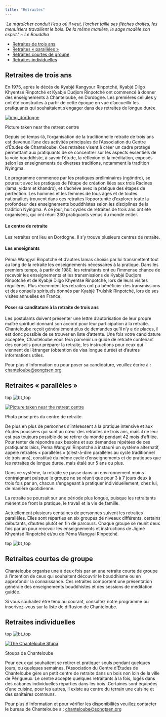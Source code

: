 ```yaml
---
title: "Retraites"
---
```


_‘Le maraîcher conduit l’eau où il veut, l’archer taille ses flèches droites, les menuisiers travaillent le bois. De la même manière, le sage modèle son esprit.’ ~ Le Bouddha_

  * [ Retraites de trois ans ](http://songtsen.org/F/chanteloube/activites_retraites.php#retraite_de_trois_ans)
  * [ Retraites « parallèles » ](http://songtsen.org/F/chanteloube/activites_retraites.php#retraites_parall%C3%A8les)
  * [ Retraites courtes de groupe ](http://songtsen.org/F/chanteloube/activites_retraites.php#retraites_courtes_de_groupe)
  * [ Retraites individuelles ](http://songtsen.org/F/chanteloube/activites_retraites.php#retraites_individuelles)



##  Retraites de trois ans 

En 1975, après le décès de Kyabjé Kangyour Rinpotché, Kyabjé Dilgo Khyentsé Rinpotché et Kyabjé Dudjom Rinpotché ont commencé à donner des enseignements à Chanteloube, en Dordogne. Les premières cellules y ont été construites à partir de cette époque en vue d’accueillir les pratiquants qui souhaitaient s’engager dans des retraites de longue durée. 

[ ![img_dordogne](/assets/images/img_dordogne-150x150.jpg) ](/chanteloube/wp-content/uploads/sites/5/2013/11/img_dordogne.jpg)

Picture taken near the retreat centre 

Depuis ce temps-là, l’organisation de la traditionnelle retraite de trois ans est devenue l’une des activités principales de l’Association du Centre d’Études de Chanteloube. Ces retraites visent à créer un cadre protégé permettant aux pratiquants de se concentrer sur les aspects essentiels de la voie bouddhiste, à savoir l’étude, la réflexion et la méditation, exposés selon les enseignements de diverses traditions, notamment la tradition Nyingma. 

Le programme commence par les pratiques préliminaires (ngöndro), se poursuit avec les pratiques de l’étape de création liées aux trois Racines (lama, yidam et khandro), et s’achève avec la pratique des étapes de perfection. Les hommes et les femmes de tous âges et de toutes nationalités trouvent dans ces retraites l’opportunité d’explorer toute la profondeur des enseignements bouddhistes selon les disciplines de la tradition Nyingma. A ce jour, huit cycles de retraites de trois ans ont été organisées, qui ont réuni 230 pratiquants venus du monde entier. 

####  Le centre de retraite 

Les retraites ont lieu en Dordogne. Il s’y trouve plusieurs centres de retraite. 

####  Les enseignants 

Péma Wangyal Rinpotché et d’autres lamas choisis par lui transmettent tout au long de la retraite les enseignements nécessaires à la pratique. Dans les premiers temps, à partir de 1980, les retraitants ont eu l’immense chance de recevoir les enseignements et les transmissions de Kyabjé Dudjom Rinpotché et de Kyabjé Dilgo Khyentse Rinpotché, lors de leurs visites régulières. Plus récemment les retraites ont pu bénéficier des transmissions et des conseils spirituels donnés par Kyabjé Trulshik Rinpotché, lors de ses visites annuelles en France. 

####  Poser sa canditature à la retraite de trois ans 

Les postulants doivent présenter une lettre d’autorisation de leur propre maître spirituel donnant son accord pour leur participation à la retraite. Chanteloube reçoit généralement plus de demandes qu’il n’y a de places, il est donc possible de se trouver en liste d’attente. Une fois votre candidature acceptée, Chanteloube vous fera parvenir un guide de retraite contenant des conseils pour préparer la retraite, les instructions pour ceux qui viennent de l’étranger (obtention de visa longue durée) et d’autres informations utiles. 

Pour plus d’information ou pour poser sa candidature, veuillez écrire à : [ chanteloube@songtsen.org ](mailto:chanteloube@songtsen.org)

##  Retraites « parallèles » 

top ![bt_top](/assets/images/bt_top.png)

[ ![Picture taken near the retreat centre](/assets/images/img_vallee_vezere-150x150.jpg) ](/chanteloube/wp-content/uploads/sites/5/2013/11/img_vallee_vezere.jpg)

Photo prise près du centre de retraite 

De plus en plus de personnes s’intéressent à la pratique intensive et aux études poussées qui sont au cœur des retraites de trois ans, mais il ne leur est pas toujours possible de se retirer du monde pendant 42 mois d’affilée. Pour tenter de répondre aux besoins et aux demandes répétées de ces pratiquants laïcs, Pema Wangyal Rinpotché a instauré un système alternatif, appelé retraites « parallèles » (c’est-à-dire parallèles au cycle traditionnel de trois ans), constitué du même cycle d’enseignements et de pratiques que les retraites de longue durée, mais étalé sur 5 ans ou plus. 

Dans ce système, la retraite se passe dans un environnement moins contraignant puisque le groupe ne se réunit que pour 3 à 7 jours deux à trois fois par an, chacun s’engageant à pratiquer individuellement, chez lui, de manière quotidienne. 

La retraite se poursuit sur une période plus longue, puisque les retraitants mènent de front la pratique, le travail et la vie de famille. 

Actuellement plusieurs centaines de personnes suivent les retraites parallèles. Elles sont réparties en six groupes de niveaux différents, certains débutants, d’autres plutôt en fin de parcours. Chaque groupe se réunit deux fois par an pour recevoir les enseignements et instructions de Jigmé Khyentsé Rinpotché et/ou de Péma Wangyal Rinpotché. 

top ![bt_top](/assets/images/bt_top.png)

##  Retraites courtes de groupe 

Chanteloube organise une à deux fois par an une retraite courte de groupe à l’intention de ceux qui souhaitent découvrir le bouddhisme ou en approfondir la connaissance. Ces retraites comportent une présentation générale des enseignements bouddhistes et des sessions de méditation guidée. 

Si vous souhaitez être tenu au courant, consultez notre programme ou inscrivez-vous sur la liste de diffusion de Chanteloube. 

##  Retraites individuelles 

top ![bt_top](/assets/images/bt_top.png)

[ ![The Chanteloube Stupa](/assets/images/img_stoupa_nuit-150x150.jpg) ](/chanteloube/wp-content/uploads/sites/5/2013/11/img_stoupa_nuit.jpg)

Stoupa de Chanteloube 

Pour ceux qui souhaitent se retirer et pratiquer seuls pendant quelques jours, ou quelques semaines, l’Association du Centre d’Études de Chanteloube gère un petit centre de retraite dans un bois non loin de la ville de Périgueux. Le centre accepte quelques retraitants à la fois, logés dans des cabanes individuelles réparties dans les bois. Certaines sont équipées d’une cuisine, pour les autres, il existe au centre du terrain une cuisine et des sanitaires communs. 

Pour plus d’information et pour vérifier les disponibilités veuillez contacter le bureau de Chanteloube à : [ chanteloube@songtsen.org ](mailto:chanteloube@songtsen.org)
